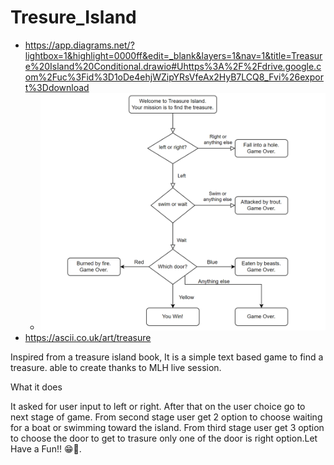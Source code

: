 # Tresure_Island
- https://app.diagrams.net/?lightbox=1&highlight=0000ff&edit=_blank&layers=1&nav=1&title=Treasure%20Island%20Conditional.drawio#Uhttps%3A%2F%2Fdrive.google.com%2Fuc%3Fid%3D1oDe4ehjWZipYRsVfeAx2HyB7LCQ8_Fvi%26export%3Ddownload
  - ![img.png](img.png)
- https://ascii.co.uk/art/treasure

Inspired from a treasure island book, It is a simple text based game to find a treasure. able to create thanks to MLH live session.

What it does

It asked for user input to left or right. After that on the user choice go to next stage of game.
From second stage user get 2 option to choose waiting for a boat or swimming toward the island.
From third stage user get 3 option to choose the door to get to trasure only one of the door is right option.Let Have a Fun!! 😁🎯.

